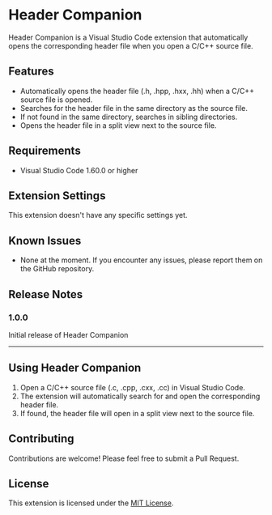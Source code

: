 # Header Companion

Header Companion is a Visual Studio Code extension that automatically opens the corresponding header file when you open a C/C++ source file.

## Features

- Automatically opens the header file (.h, .hpp, .hxx, .hh) when a C/C++ source file is opened.
- Searches for the header file in the same directory as the source file.
- If not found in the same directory, searches in sibling directories.
- Opens the header file in a split view next to the source file.

## Requirements

- Visual Studio Code 1.60.0 or higher

## Extension Settings

This extension doesn't have any specific settings yet.

## Known Issues

- None at the moment. If you encounter any issues, please report them on the GitHub repository.

## Release Notes

### 1.0.0

Initial release of Header Companion

---

## Using Header Companion

1. Open a C/C++ source file (.c, .cpp, .cxx, .cc) in Visual Studio Code.
2. The extension will automatically search for and open the corresponding header file.
3. If found, the header file will open in a split view next to the source file.

## Contributing

Contributions are welcome! Please feel free to submit a Pull Request.

## License

This extension is licensed under the [MIT License](LICENSE).

